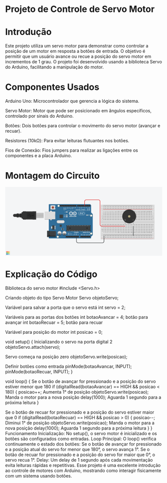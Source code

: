 # Projeto de Controle de Servo Motor

# Introdução
Este projeto utiliza um servo motor para demonstrar como controlar a posição
de um motor em resposta a botões de entrada. O objetivo é permitir que um 
usuário avance ou recue a posição do servo motor em incrementos de 1 grau.
O projeto foi desenvolvido usando a biblioteca Servo do Arduino, facilitando
a manipulação do motor.

# Componentes Usados
Arduino Uno: Microcontrolador que gerencia a lógica do sistema.

Servo Motor: Motor que pode ser posicionado em ângulos específicos, controlado por sinais do Arduino.

Botões: Dois botões para controlar o movimento do servo motor (avançar e recuar).

Resistores (10kΩ): Para evitar leituras flutuantes nos botões.

Fios de Conexão: Fios jumpers para realizar as ligações entre os componentes e a placa Arduino.

# Montagem do Circuito
![Imagem do Circuito](buzze_notasmusicais.png)

# Explicação do Código

 Biblioteca do servo motor 
#include <Servo.h>

 Criando objeto do tipo Servo Motor
Servo objetoServo;

 Variável para salvar a porta que o servo está
int servo = 2;

 Variáveis para as portas dos botões
int botaoAvancar = 4;   botão para avançar
int botaoRecuar = 5;    botão para recuar

 Variável para posição do motor
int posicao = 0;

void setup() {
  Inicializando o servo na porta digital 2 
  objetoServo.attach(servo);
  
  Servo começa na posição zero
  objetoServo.write(posicao);
  
   Definir botões como entrada
  pinMode(botaoAvancar, INPUT);
  pinMode(botaoRecuar, INPUT);
}

void loop() {
   Se o botão de avançar for pressionado e a posição do servo estiver menor que 180
  if (digitalRead(botaoAvancar) == HIGH && posicao < 180) {
    posicao++;  Aumenta 1° de posição
    objetoServo.write(posicao); Manda o motor para a nova posição
    delay(1000);  Aguarda 1 segundo para a próxima leitura
  }

   Se o botão de recuar for pressionado e a posição do servo estiver maior que 0
  if (digitalRead(botaoRecuar) == HIGH && posicao > 0) {
    posicao--;  Diminui 1° de posição
    objetoServo.write(posicao);  Manda o motor para a nova posição
    delay(1000);  Aguarda 1 segundo para a próxima leitura
  }
}
Funcionamento
Inicialização: No setup(), o servo motor é inicializado e os botões são configurados como entradas.
Loop Principal: O loop() verifica continuamente o estado dos botões:
Se o botão de avançar for pressionado e a posição atual do servo for menor que 180°, o servo avança 1°.
Se o botão de recuar for pressionado e a posição do servo for maior que 0°, o servo recua 1°.
Delay: Um delay de 1 segundo após cada movimentação evita leituras rápidas e repetitivas.
Esse projeto é uma excelente introdução ao controle de motores com Arduino, mostrando como interagir fisicamente com um sistema usando botões.
